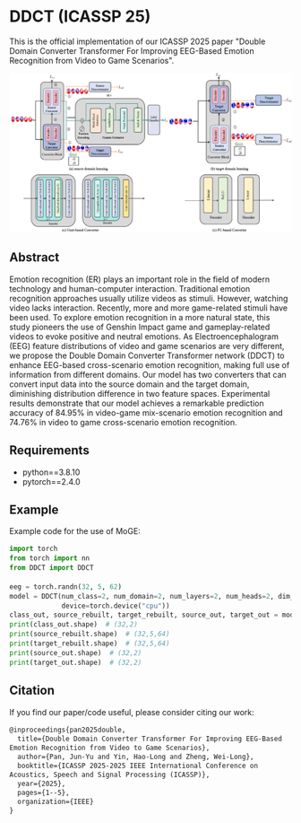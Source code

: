 # DDCT (ICASSP 25)
This is the official implementation of our ICASSP 2025 paper "Double Domain Converter Transformer For Improving EEG-Based Emotion Recognition from Video to Game Scenarios".

![model](model.png)

## Abstract
Emotion recognition (ER) plays an important role in the field of modern technology and human-computer interaction. Traditional emotion recognition approaches usually utilize videos as stimuli. However, watching video lacks interaction. Recently, more and more game-related stimuli have been used. To explore emotion recognition in a more natural state, this study pioneers the use of Genshin Impact game and gameplay-related videos to evoke positive and neutral emotions. As 
Electroencephalogram (EEG) feature distributions of video and game scenarios are very different, we propose the Double Domain Converter Transformer network (DDCT) to enhance EEG-based cross-scenario emotion recognition, making full use of information from different domains. Our model has two converters that can convert input data into the source domain and the target domain, diminishing distribution difference in two feature spaces. Experimental results demonstrate that our model achieves a remarkable prediction accuracy of 84.95\% in video-game mix-scenario emotion recognition and 74.76\% in video to game cross-scenario emotion recognition.

## Requirements
* python==3.8.10
* pytorch==2.4.0

## Example
Example code for the use of MoGE:
```python
import torch
from torch import nn
from DDCT import DDCT

eeg = torch.randn(32, 5, 62)
model = DDCT(num_class=2, num_domain=2, num_layers=2, num_heads=2, dim_feedforward=512, convert_type='mlp',
             device=torch.device("cpu"))
class_out, source_rebuilt, target_rebuilt, source_out, target_out = model(eeg, 0)
print(class_out.shape)  # (32,2)
print(source_rebuilt.shape)  # (32,5,64)
print(target_rebuilt.shape)  # (32,5,64)
print(source_out.shape)  # (32,2)
print(target_out.shape)  # (32,2)
```
## Citation
If you find our paper/code useful, please consider citing our work:
```
@inproceedings{pan2025double,
  title={Double Domain Converter Transformer For Improving EEG-Based Emotion Recognition from Video to Game Scenarios},
  author={Pan, Jun-Yu and Yin, Hao-Long and Zheng, Wei-Long},
  booktitle={ICASSP 2025-2025 IEEE International Conference on Acoustics, Speech and Signal Processing (ICASSP)},
  year={2025},
  pages={1--5},
  organization={IEEE}
}
```
